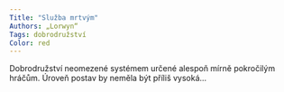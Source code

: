 ```yaml
---
Title: "Služba mrtvým"
Authors: „Lorwyn“
Tags: dobrodružství
Color: red
---
```

Dobrodružství neomezené systémem určené alespoň mírně pokročilým hráčům. Úroveň postav by neměla být příliš vysoká...
